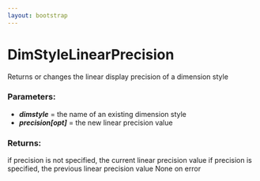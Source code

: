 ```yaml
---
layout: bootstrap
---
```


# DimStyleLinearPrecision

Returns or changes the linear display precision of a dimension style
          

### Parameters:

- ***dimstyle*** = the name of an existing dimension style
- ***precision[opt]*** = the new linear precision value
        

### Returns:


if precision is not specified, the current linear precision value
if precision is specified, the previous linear precision value
None on error
        


